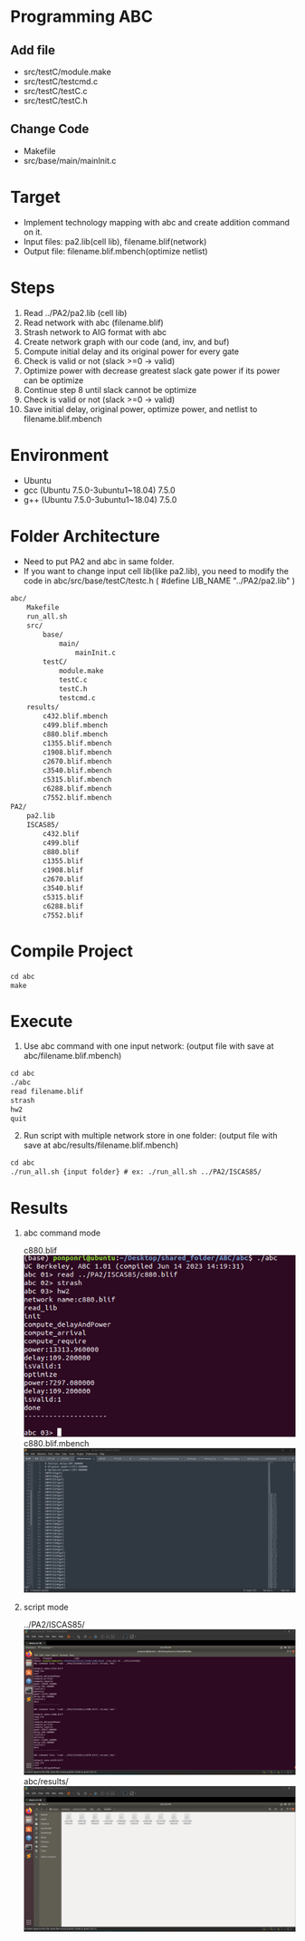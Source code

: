 # Programming ABC
## Add file
- src/testC/module.make
- src/testC/testcmd.c
- src/testC/testC.c
- src/testC/testC.h

## Change Code
- Makefile
- src/base/main/mainInit.c

# Target
- Implement technology mapping with abc and create addition command on it.
- Input files: pa2.lib(cell lib), filename.blif(network)
- Output file: filename.blif.mbench(optimize netlist)

# Steps
1. Read ../PA2/pa2.lib (cell lib)
2. Read network with abc (filename.blif)
3. Strash network to AIG format with abc
4. Create network graph with our code (and, inv, and buf)
5. Compute initial delay and its original power for every gate 
6. Check is valid or not (slack >=0 -> valid)
7. Optimize power with decrease greatest slack gate power if its power can be optimize
8. Continue step 8 until slack cannot be optimize
9. Check is valid or not (slack >=0 -> valid)
10. Save initial delay, original power, optimize power, and netlist to filename.blif.mbench  

# Environment
- Ubuntu 
- gcc (Ubuntu 7.5.0-3ubuntu1~18.04) 7.5.0
- g++ (Ubuntu 7.5.0-3ubuntu1~18.04) 7.5.0


# Folder Architecture
- Need to put PA2 and abc in same folder.
- If you want to change input cell lib(like pa2.lib), you need to modify the code in abc/src/base/testC/testc.h ( #define LIB_NAME "../PA2/pa2.lib" )
```
abc/
    Makefile
    run_all.sh
    src/
        base/
            main/
                mainInit.c
        testC/
            module.make
            testC.c
            testC.h
            testcmd.c
    results/
        c432.blif.mbench
        c499.blif.mbench
        c880.blif.mbench
        c1355.blif.mbench
        c1908.blif.mbench
        c2670.blif.mbench
        c3540.blif.mbench
        c5315.blif.mbench
        c6288.blif.mbench
        c7552.blif.mbench
PA2/
    pa2.lib
    ISCAS85/
        c432.blif
        c499.blif
        c880.blif
        c1355.blif
        c1908.blif
        c2670.blif
        c3540.blif
        c5315.blif
        c6288.blif
        c7552.blif

```
# Compile Project
```
cd abc
make
```
# Execute

1. Use abc command with one input network: (output file with save at abc/filename.blif.mbench)
```
cd abc
./abc
read filename.blif 
strash
hw2
quit
```

2. Run script with multiple network store in one folder: (output file with save at abc/results/filename.blif.mbench)
```
cd abc
./run_all.sh {input folder} # ex: ./run_all.sh ../PA2/ISCAS85/
```
# Results
1. abc command mode

    c880.blif
    ![](images/result_1.png)
    c880.blif.mbench
    ![](images/result_1-1.png)

2. script mode

    ../PA2/ISCAS85/
    ![](images/result_2.png)
    abc/results/
    ![](images/result_2-1.png)



